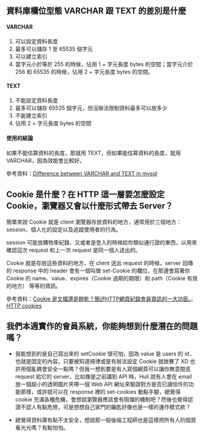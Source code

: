 ## 資料庫欄位型態 VARCHAR 跟 TEXT 的差別是什麼
#### VARCHAR
1. 可以設定資料長度
2. 最多可以儲存 1 至 65535 個字元
3. 可以建立索引
4. 當字元小於等於 255 的時候，佔用 1 + 字元長度 bytes 的空間；當字元介於 256 和 65535 的時候，佔用 2 + 字元長度 bytes 的空間。

#### TEXT
1. 不能設定資料長度
2. 最多可以儲存 65535 個字元，但沒辦法限制資料最多可以放多少
3. 不能建立索引
4. 佔用 2 + 字元長度 bytes 的空間

#### 使用的結論
如果不能估算資料的長度，那就用 TEXT，但如果能估算資料的長度，就用 VARCHAR，因為效能會比較好。

參考資料：[Difference between VARCHAR and TEXT in mysql](https://stackoverflow.com/questions/25300821/difference-between-varchar-and-text-in-mysql)

## Cookie 是什麼？在 HTTP 這一層要怎麼設定 Cookie，瀏覽器又會以什麼形式帶去 Server？
簡單來說 Cookie 就是 client 瀏覽器存放資料的地方，通常用於三個地方：session、個人化的設定以及追蹤使用者的行為。

session 可能放購物車紀錄、又或者是登入的時候給你類似通行證的東西，以用來確認這次 request 和上一次 request 是同一個人送出的。

Cookie 就是存放這些資料的地方，在 client 送出 request 的時候，server 回傳的 response 中的 header 會有一個叫做 set-Cookie 的欄位，在那邊會寫著你 Cookie 的 name、value、expires（Cookie 過期的期限）和 path（Cookie 有效的地方） 等等的資訊。

參考資料：[Cookie 是文檔還是餅乾？簡述HTTP網頁紀錄會員資訊的一大功臣。](https://progressbar.tw/posts/91)、[HTTP cookies
](https://developer.mozilla.org/zh-TW/docs/Web/HTTP/Cookies)
## 我們本週實作的會員系統，你能夠想到什麼潛在的問題嗎？
* 我能想到的是自己寫出來的 setCookie 很可怕，因為 value 是 users 的 id，也就是固定的內容，只要被知道規律或是有辦法設定 Cookie 就挫賽了 XD 也許用個亂碼會安全一點嗎？但我一想到要是有人寫個網頁可以讓你無意間丟 request 給它的 server，比如像是之前講到 API 時，Huli 說有人會在 email 放一個超小的透明圖片夾帶一個 Web API 網址來驗證對方是否已讀信件的功能那樣，或許就可以在 response 裡的 set-cookies 動點手腳，總覺得 cookie 充滿各種危機，會想說瀏覽器應該會有阻擋的機制吧？然後也覺得認證不認人有點危險，可是想想自己家門的鑰匙好像也是一樣的運作模式欸？

* 總覺得資料庫有點不太安全，想說那一般後端工程師也是這樣把所有人的個資看光光嗎？有點怕怕。